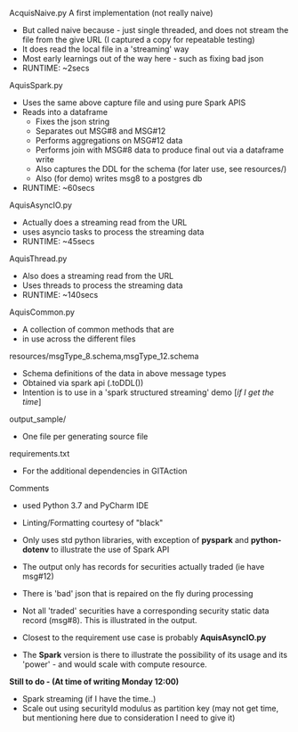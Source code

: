 

AcquisNaive.py
A first implementation (not really naive)
* But called naive because - just single threaded, and does not stream the file from the give URL (I captured a copy for repeatable testing)
* It does read the local file in a 'streaming' way
* Most early learnings out of the way here - such as fixing bad json
* RUNTIME: ~2secs

AquisSpark.py
* Uses the same above capture file and using pure Spark APIS
* Reads into a dataframe
  * Fixes the json string
  * Separates out MSG#8 and MSG#12
  * Performs aggregations on MSG#12 data
  * Performs join with MSG#8 data to produce final out via a dataframe write
  * Also captures the DDL for the schema (for later use, see resources/)
  * Also (for demo) writes msg8 to a postgres db
* RUNTIME: ~60secs

AquisAsyncIO.py
* Actually does a streaming read from the URL
* uses asyncio tasks to process the streaming data
* RUNTIME: ~45secs

AquisThread.py
* Also does a streaming read from the URL
* Uses threads to process the streaming data
* RUNTIME: ~140secs

AquisCommon.py
* A collection of common methods that are
* in use across the different files

resources/msgType_8.schema,msgType_12.schema
* Schema definitions of the data in above message types
* Obtained via spark api (.toDDL())
* Intention is to use in a 'spark structured streaming' demo [_if I get the time_]

output_sample/
* One file per generating source file

requirements.txt
* For the additional dependencies in GITAction

Comments
* used Python 3.7 and PyCharm IDE
* Linting/Formatting courtesy of "black"
* Only uses std python libraries, with exception of **pyspark** and **python-dotenv**
to illustrate the use of Spark API
* The output only has records for securities actually traded (ie have msg#12)
* There is 'bad' json that is repaired on the fly during processing
* Not all 'traded' securities have a corresponding security static data record (msg#8). This is illustrated in the output.

* Closest to the requirement use case is probably **AquisAsyncIO.py**
* The **Spark** version is there to illustrate the possibility of its usage and its
'power' - and would scale with compute resource.

**Still to do - (At time of writing Monday 12:00)**
* Spark streaming (if I have the time..)
* Scale out using securityId modulus as partition key (may not get time, but mentioning here due to consideration I need to give it)
